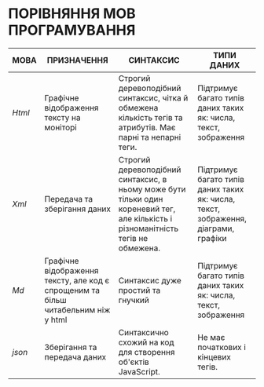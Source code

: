 # **ПОРІВНЯННЯ МОВ ПРОГРАМУВАННЯ**
МОВА | ПРИЗНАЧЕННЯ | СИНТАКСИС | ТИПИ ДАНИХ
---|---|---|---|
*Html*|	Графічне відображення тексту на моніторі |	Строгий деревоподібний синтаксис, чітка й обмежена кількість тегів та атрибутів. Має парні та непарні теги.	| Підтримує багато типів даних таких як: числа, текст, зображення
*Xml* |	Передача та зберігання даних | Строгий деревоподібний синтаксис, в ньому може бути тільки один кореневий тег, але кількість і різноманітність тегів не обмежена. | Підтримує багато типів даних таких як: числа, текст, зображення, діаграми, графіки
*Md* | Графічне відображення тексту, але код є спрощеним та більш читабельним ніж у html | Синтаксис дуже простий та гнучкий | Підтримує багато типів даних таких як: числа, текст, зображення
*json* | Зберігання та передача даних | Синтаксично схожий на код для створення об'єктів JavaScript. | Не має початкових і кінцевих тегів. | Формат підтримує текст, числові типи даних, включаючи цілі і строки.

